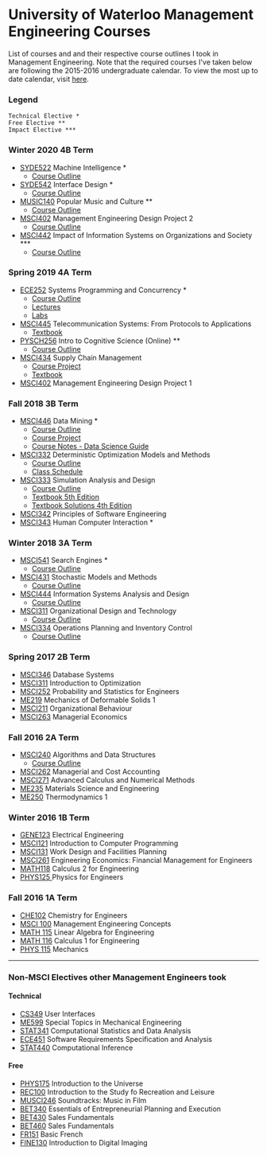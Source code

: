 # University of Waterloo Management Engineering Courses

List of courses and and their respective course outlines I took in Management Engineering. Note that the required courses I've taken below are following the 2015-2016 undergraduate calendar. To view the most up to date calendar, visit [here](http://ugradcalendar.uwaterloo.ca/group/uWaterloo-List-of-Undergraduate-Calendars).

### Legend
```
Technical Elective *	
Free Elective ** 
Impact Elective *** 
```

### Winter 2020 4B Term

* [SYDE522](https://uwflow.com/course/syde522) Machine Intelligence *
  * [Course Outline](4B/SYDE522-Course-Outline.pdf)  
* [SYDE542](https://uwflow.com/course/syde542) Interface Design *
  * [Course Outline](4B/SYDE542-Course-Outline.pdf)  
* [MUSIC140](https://uwflow.com/course/music140) Popular Music and Culture **
  * [Course Outline](4B/MUSIC140-Course-Outline.pdf)  
* [MSCI402](https://uwflow.com/course/msci402) Management Engineering Design Project 2
  * [Course Outline](4B/MSCI402-Course-Outline.pdf)
* [MSCI442](https://uwflow.com/course/msci442) Impact of Information Systems on Organizations and Society ***
  * [Course Outline](4B/MSCI442-Course-Outline.txt)

### Spring 2019 4A Term

* [ECE252](https://uwflow.com/course/ece252) Systems Programming and Concurrency *
  * [Course Outline](4A/ece252-s19-syllabus.pdf)  
  * [Lectures](https://github.com/jzarnett/ece252)  
  * [Labs](https://github.com/yqh/ece252)  
* [MSCI445](https://uwflow.com/course/msci445) Telecommunication Systems: From Protocols to Applications
  * [Textbook](https://eclass.teicrete.gr/modules/document/file.php/TP326/%CE%98%CE%B5%CF%89%CF%81%CE%AF%CE%B1%20(Lectures)/Computer_Networking_A_Top-Down_Approach.pdf)
* [PYSCH256](https://uwflow.com/course/pysch256) Intro to Cognitive Science (Online) **
  * [Course Outline](4A/PSYCH256-Course-Outline.pdf)
* [MSCI434](https://uwflow.com/course/msci434) Supply Chain Management
  * [Course Project](4A/MSCI434-Project.pdf)
  * [Textbook](https://base-logistique-services.com/storage/app/media/Chopra_Meindl_SCM.pdf)
* [MSCI402](https://uwflow.com/course/msci402) Management Engineering Design Project 1

### Fall 2018 3B Term

* [MSCI446](https://uwflow.com/course/msci446) Data Mining *
  * [Course Outline](3B/MSCI446-Course-Outline.pdf) 
  * [Course Project](3B/MSCI446-Project.pdf) 
  * [Course Notes - Data Science Guide](http://datascienceguide.github.io/)  
* [MSCI332](https://uwflow.com/course/msci332) Deterministic Optimization Models and Methods
	* [Course Outline](3B/MSCI332-Course-Outline.pdf)  
	* [Class Schedule](3B/MSCI332-Class-Schedule.pdf)  
* [MSCI333](https://uwflow.com/course/msci333) Simulation Analysis and Design
	* [Course Outline](3B/MSCI333-Course-Outline.pdf)
	* [Textbook 5th Edition](http://ce.sharif.edu/courses/95-96/2/ce634-1/resources/root/Books/Discrete%20Event%20System%20Simulation%20%28Fifth%20Edition%29%20.pdf)
	* [Textbook Solutions 4th Edition](https://lpuguidecom.files.wordpress.com/2017/05/solutionsofdsm.pdf)
* [MSCI342](https://uwflow.com/course/msci342) Principles of Software Engineering
* [MSCI343](https://uwflow.com/course/msci343) Human Computer Interaction *

### Winter 2018 3A Term

* [MSCI541](https://uwflow.com/course/msci) Search Engines *
  * [Course Outline](3A/MSCI541-Course-Outline.pdf)  
* [MSCI431](https://uwflow.com/course/msci431) Stochastic Models and Methods
  * [Course Outline](3A/MSCI431-Course-Outline.pdf)  
* [MSCI444](https://uwflow.com/course/msci444) Information Systems Analysis and Design
  * [Course Outline](3A/MSCI444-Course-Outline.pdf)  
* [MSCI311](https://uwflow.com/course/msci311) Organizational Design and Technology
  * [Course Outline](3A/MSCI311-Course-Outline.pdf)  
* [MSCI334](https://uwflow.com/course/msci334) Operations Planning and Inventory Control
  * [Course Outline](3A/MSCI334-Course-Outline.pdf)  

### Spring 2017 2B Term
* [MSCI346](https://uwflow.com/course/msci346) Database Systems
* [MSCI311](https://uwflow.com/course/msci311) Introduction to Optimization
* [MSCI252](https://uwflow.com/course/msci252) Probability and Statistics for Engineers
* [ME219](https://uwflow.com/course/me219) Mechanics of Deformable Solids 1
* [MSCI211](https://uwflow.com/course/msci211) Organizational Behaviour
* [MSCI263](https://uwflow.com/course/msci263) Managerial Economics

### Fall 2016 2A Term

* [MSCI240](https://uwflow.com/course/msci240) Algorithms and Data Structures
  * [Course Outline](2A/MSCI240-Course-Outline.pdf)  
* [MSCI262](https://uwflow.com/course/msci262) Managerial and Cost Accounting
* [MSCI271](https://uwflow.com/course/msci271) Advanced Calculus and Numerical Methods
* [ME235](https://uwflow.com/course/me235) Materials Science and Engineering
* [ME250](https://uwflow.com/course/me250) Thermodynamics 1

### Winter 2016 1B Term

* [GENE123](https://uwflow.com/course/gene123) Electrical Engineering
* [MSCI121](https://uwflow.com/course/msci121) Introduction to Computer Programming
* [MSCI131](https://uwflow.com/course/msci131) Work Design and Facilities Planning
* [MSCI261](https://uwflow.com/course/msci261) Engineering Economics: Financial Management for Engineers
* [MATH118](https://uwflow.com/course/math118) Calculus 2 for Engineering
* [PHYS125 ](https://uwflow.com/course/phys125) Physics for Engineers

### Fall 2016 1A Term

* [CHE102](https://uwflow.com/course/che102) Chemistry for Engineers
* [MSCI 100](https://uwflow.com/course/msci100) Management Engineering Concepts
* [MATH 115](https://uwflow.com/course/math115) Linear Algebra for Engineering
* [MATH 116](https://uwflow.com/course/math116) Calculus 1 for Engineering
* [PHYS 115](https://uwflow.com/course/phys115) Mechanics

--- 
### Non-MSCI Electives other Management Engineers took

#### Technical

* [CS349](https://uwflow.com/course/cs349) User Interfaces
* [ME599](https://uwflow.com/course/me599) Special Topics in Mechanical Engineering
* [STAT341](https://uwflow.com/course/stat341) Computational Statistics and Data Analysis
* [ECE451](https://uwflow.com/course/ece451) Software Requirements Specification and Analysis
* [STAT440](https://uwflow.com/course/stat440) Computational Inference

#### Free

* [PHYS175](https://uwflow.com/course/phys175) Introduction to the Universe
* [REC100](https://uwflow.com/course/rec100) Introduction to the Study fo Recreation and Leisure
* [MUSCI246](https://uwflow.com/course/music246) Soundtracks: Music in Film
* [BET340](https://uwflow.com/course/340) Essentials of Entrepreneurial Planning and Execution
* [BET430](https://uwflow.com/course/bet430) Sales Fundamentals
* [BET460](https://uwflow.com/course/bet430) Sales Fundamentals
* [FR151](https://uwflow.com/course/fr151) Basic French
* [FINE130](https://uwflow.com/course/fine130) Introduction to Digital Imaging
